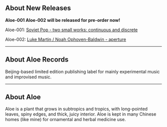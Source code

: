 ## About New Releases

**Aloe-001 Aloe-002 will be released for pre-order now!**

Aloe-001: [Soviet Pop - two small works: continuous and discrete](https://aloerecords.bandcamp.com/album/two-small-works-continuous-and-discrete)

Aloe-002: [Luke Martin / Noah Ophoven-Baldwin - aperture](https://aloerecords.bandcamp.com/album/aperture)

- - -

## About Aloe Records

Beijing-based limited edition publishing label for mainly experimental music and improvised music.

- - -

## About Aloe

Aloe is a plant that grows in subtropics and tropics, with long-pointed leaves, spiny edges, and thick, juicy interior. Aloe is kept in many Chinese homes (like mine) for ornamental and herbal medicine use.